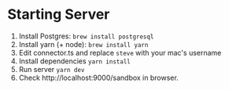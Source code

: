 # Starting Server

1) Install Postgres: `brew install postgresql`
2) Install yarn (+ node): `brew install yarn`
3) Edit connector.ts and replace `steve` with your mac's username
4) Install dependencies `yarn install`
5) Run server `yarn dev`
6) Check http://localhost:9000/sandbox in browser.